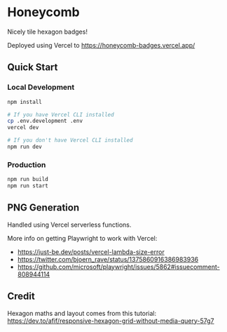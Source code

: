 # Honeycomb

Nicely tile hexagon badges!

Deployed using Vercel to https://honeycomb-badges.vercel.app/

## Quick Start

### Local Development

```bash
npm install

# If you have Vercel CLI installed
cp .env.development .env
vercel dev

# If you don't have Vercel CLI installed
npm run dev
```

### Production
```bash
npm run build
npm run start
```

## PNG Generation
Handled using Vercel serverless functions.

More info on getting Playwright to work with Vercel:

- https://just-be.dev/posts/vercel-lambda-size-error
- https://twitter.com/bjoern_rave/status/1375860916386983936
- https://github.com/microsoft/playwright/issues/5862#issuecomment-808944114

## Credit

Hexagon maths and layout comes from this tutorial: https://dev.to/afif/responsive-hexagon-grid-without-media-query-57g7
